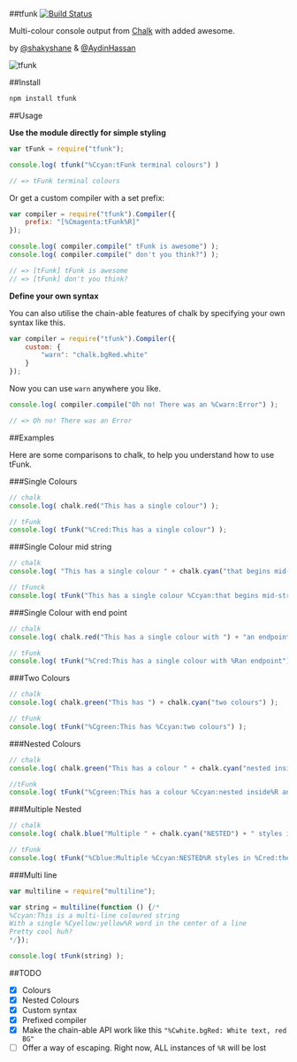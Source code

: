 ##tfunk [![Build Status](https://travis-ci.org/shakyShane/tfunk.svg)](https://travis-ci.org/shakyShane/tfunk)

Multi-colour console output from [Chalk](https://github.com/sindresorhus/chalk#styles) with added awesome.

by [@shakyshane](https://github.com/shakyShane) & [@AydinHassan](https://github.com/AydinHassan)

![tfunk](http://f.cl.ly/items/15102k441h1U1Z1l253J/Screen%20Shot%202014-09-10%20at%2022.05.15.png)

##Install

```bash
npm install tfunk
```

##Usage

**Use the module directly for simple styling**
 
```js
var tFunk = require("tfunk");

console.log( tfunk("%Ccyan:tFunk terminal colours") )

// => tFunk terminal colours
```

Or get a custom compiler with a set prefix:

```js
var compiler = require("tfunk").Compiler({
    prefix: "[%Cmagenta:tFunk%R]"
});

console.log( compiler.compile(" tFunk is awesome") );
console.log( compiler.compile(" don't you think?") );

// => [tFunk] tFunk is awesome
// => [tFunk] don't you think?
```

**Define your own syntax**

You can also utilise the chain-able features of chalk by specifying your own syntax like this.

```js
var compiler = require("tfunk").Compiler({
    custom: {
        "warn": "chalk.bgRed.white"
    }
});
```

Now you can use `warn` anywhere you like.

```js
console.log( compiler.compile("Oh no! There was an %Cwarn:Error") );

// => Oh no! There was an Error
```

##Examples

Here are some comparisons to chalk, to help you understand how to use tFunk.

###Single Colours

```js
// chalk
console.log( chalk.red("This has a single colour") );

// tFunk
console.log( tFunk("%Cred:This has a single colour") );
```

###Single Colour mid string

```js
// chalk
console.log( "This has a single colour " + chalk.cyan("that begins mid-string") );

// tFunck
console.log( tFunk("This has a single colour %Ccyan:that begins mid-string") );
```

###Single Colour with end point

```js
// chalk
console.log( chalk.red("This has a single colour with ") + "an endpoint");

// tFunk
console.log( tFunk("%Cred:This has a single colour with %Ran endpoint") );
```

###Two Colours

```js
// chalk
console.log( chalk.green("This has ") + chalk.cyan("two colours") );

// tFunk
console.log( tFunk("%Cgreen:This has %Ccyan:two colours") );
```

###Nested Colours

```js
// chalk
console.log( chalk.green("This has a colour " + chalk.cyan("nested inside") + " another colour") );

//tFunk
console.log( tFunk("%Cgreen:This has a colour %Ccyan:nested inside%R another colour") );
```

###Multiple Nested

```js
// chalk
console.log( chalk.blue("Multiple " + chalk.cyan("NESTED") + " styles in " + chalk.red("the same string") + " with an ending") );

// tFunk
console.log( tFunk("%Cblue:Multiple %Ccyan:NESTED%R styles in %Cred:the same string%R with an ending") );
```

###Multi line
```js
var multiline = require("multiline");

var string = multiline(function () {/*
%Ccyan:This is a multi-line coloured string
With a single %Cyellow:yellow%R word in the center of a line
Pretty cool huh?
*/});

console.log( tFunk(string) );
```

##TODO
- [x] Colours
- [x] Nested Colours
- [x] Custom syntax
- [x] Prefixed compiler
- [x] Make the chain-able API work like this `"%Cwhite.bgRed: White text, red BG"`
- [ ] Offer a way of escaping. Right now, ALL instances of `%R` will be lost